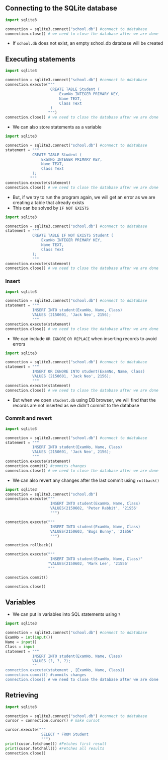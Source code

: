 ## Connecting to the SQLite database
```Python
import sqlite3

connection = sqlite3.connect("school.db") #connect to ddatabase
connection.close() # we need to close the database after we are done
```
- If `school.db` does not exist, an empty school.db database will be created

## Executing statements
```Python
import sqlite3

connection = sqlite3.connect("school.db") #connect to ddatabase
connection.execute("""
					CREATE TABLE Student (
						ExamNo INTEGER PRIMARY KEY,
						Name TEXT,
						Class Text
					)
				   """)
connection.close() # we need to close the database after we are done
```
- We can also store statements as a variable
```Python
import sqlite3

connection = sqlite3.connect("school.db") #connect to ddatabase
statement = """
			CREATE TABLE Student (
				ExamNo INTEGER PRIMARY KEY,
				Name TEXT,
				Class Text
			);
		   """
connection.execute(statement)
connection.close() # we need to close the database after we are done
```
- But, if we try to run the program again, we will get an error as we are creating a table that already exists
- This can be solved by `IF NOT EXISTS`
```PYTHON
import sqlite3

connection = sqlite3.connect("school.db") #connect to ddatabase
statement = """
			CREATE TABLE IF NOT EXISTS Student (
				ExamNo INTEGER PRIMARY KEY,
				Name TEXT,
				Class Text
			);
			"""
connection.execute(statement)
connection.close() # we need to close the database after we are done
```
### Insert
```Python
import sqlite3

connection = sqlite3.connect("school.db") #connect to ddatabase
statement = """
			INSERT INTO student(ExamNo, Name, Class)
			VALUES (2150601, 'Jack Neo', 2156);
			"""
connection.execute(statement)
connection.close() # we need to close the database after we are done
```
- We can include `OR IGNORE` `OR REPLACE` when inserting records to avoid errors

```python
import sqlite3

connection = sqlite3.connect("school.db") #connect to ddatabase
statement = """
			INSERT OR IGNORE INTO student(ExamNo, Name, Class)
			VALUES (2150601, 'Jack Neo', 2156);
			"""
connection.execute(statement)
connection.close() # we need to close the database after we are done
```
- But when we open `student.db` using DB browser, we will find that the records are not inserted as we didn't commit to the database
### Commit and revert

```Python
import sqlite3

connection = sqlite3.connect("school.db") #connect to ddatabase
statement = """
			INSERT INTO student(ExamNo, Name, Class)
			VALUES (2150601, 'Jack Neo', 2156);
			"""
connection.execute(statement)
connection.commit() #commits changes
connection.close() # we need to close the database after we are done
```
- We can also revert any changes after the last commit using `rollback()`
```python
import sqlite3
connection = sqlite3.connect("school.db")
connection.execute("""
					INSERT INTO student(ExamNo, Name, Class)
					VALUES(2150602, 'Peter Rabbit', '21S56'
				    """)

connection.execute("""
					INSERT INTO student(ExamNo, Name, Class)
					VALUES(2150603, 'Bugs Bunny', '21S56'
				    """)

connection.rollback()

connection.execute("""
					INSERT INTO student(ExamNo, Name, Class)"
                   "VALUES(2150602, 'Mark Lee', '21S56'
                   """

connection.commit()

connection.close()
```
## Variables
- We can put in variables into SQL statements using `?`
```python
import sqlite3

connection = sqlite3.connect("school.db") #connect to ddatabase
ExamNo = int(input())
Name = input()
Class = input
statement = """
			INSERT INTO student(ExamNo, Name, Class)
			VALUES (?, ?, ?);
			""
connection.execute(statement , [ExamNo, Name, Class])
connection.commit() #commits changes
connection.close() # we need to close the database after we are done

```
## Retrieving
```Python
import sqlite3

connection = sqlite3.connect("school.db") #connect to ddatabase
cursor = connection.cursor() # make cursot

cursor.execute("""
				SELECT * FROM Student
				""")
print(cusor.fetchone()) #Fetches first result
print(cusor.fetchall()) #Fetches all results
connection.close() 
```